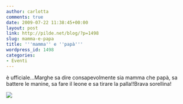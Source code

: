 ```yaml
---
author: carlotta
comments: true
date: 2009-07-22 11:38:45+00:00
layout: post
link: http://pilde.net/blog/?p=1498
slug: mamma-e-papa
title: '''mamma'' e ''papà'''
wordpress_id: 1498
categories:
- Eventi
---
```


è ufficiale...Marghe sa dire consapevolmente sia mamma che papà, sa battere le manine, sa fare il leone e sa tirare la palla!!Brava sorellina!

![](http://pilde.net/blog/wp-content/uploads/2009/07/arance.jpg)
